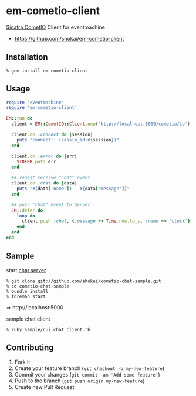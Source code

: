 em-cometio-client
=================
[Sinatra CometIO](https://github.com/shokai/em-cometio-client) Client for eventmachine

* https://github.com/shokai/em-cometio-client


Installation
------------

    % gem install em-cometio-client


Usage
-----

```ruby
require 'eventmachine'
require 'em-cometio-client'

EM::run do
  client = EM::CometIO::Client.new('http://localhost:5000/cometio/io').connect

  client.on :connect do |session|
    puts "connect!! (sessin_id:#{session})"
  end

  client.on :error do |err|
    STDERR.puts err
  end

  ## regist receive "chat" event
  client.on :chat do |data|
    puts "#{data['name']} - #{data['message']}"
  end

  ## push "chat" event to Server
  EM::defer do
    loop do
      client.push :chat, {:message => Time.now.to_s, :name => 'clock'}
    end
  end
end
```

Sample
------

start [chat server](https://github.com/shokai/cometio-chat-sample)

    % git clone git://github.com/shokai/cometio-chat-sample.git
    % cd cometio-chat-sample
    % bundle install
    % foreman start

=> http://localhost:5000


sample chat client

    % ruby sample/cui_chat_client.rb


Contributing
------------
1. Fork it
2. Create your feature branch (`git checkout -b my-new-feature`)
3. Commit your changes (`git commit -am 'Add some feature'`)
4. Push to the branch (`git push origin my-new-feature`)
5. Create new Pull Request

